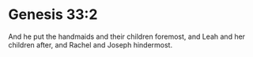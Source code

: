 # Genesis 33:2

And he put the handmaids and their children foremost, and Leah and her children after, and Rachel and Joseph hindermost.